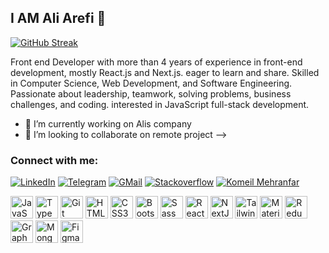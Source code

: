 ## I AM Ali Arefi 👋
[![GitHub Streak](https://github-readme-streak-stats.herokuapp.com?user=ali.arefi994&theme=meta-light&hide_border=true&sideLabels=5453EB&background=13%2CCAEBCA%2CCEE5EB&stroke=0E2514&ring=4765A0&fire=4867A2&currStreakNum=2A14EB&sideNums=2A14EB&currStreakLabel=2A14EB&dates=075103&border=EB5454&excludeDaysLabel=EB5454)](https://git.io/streak-stats)

<p dir="auto">Front end Developer  with more than 4 years of experience in front-end development, mostly React.js and Next.js. eager to learn and share. Skilled in Computer Science, Web Development, and Software Engineering. Passionate about leadership, teamwork, solving problems, business challenges, and coding. interested in JavaScript full-stack development.</p>

- 🔭 I’m currently working on Alis company
- 👯 I’m looking to collaborate on remote project
-->
<h3 align="left">Connect with me:</h3>
<p dir="auto"><a href="www.linkedin.com/in/ali-arefi" rel="nofollow"><img src="https://camo.githubusercontent.com/459a9dbb1b03d796255d7164ef4a34c045ae5e81d15784971bdea635fd43e604/68747470733a2f2f696d672e736869656c64732e696f2f62616467652f6c696e6b6564696e2d6630663066303f267374796c653d666f722d7468652d6261646765266c6f676f3d6c696e6b6564696e266c6f676f436f6c6f723d776869746526636f6c6f723d306537366138" alt="LinkedIn" data-canonical-src="https://img.shields.io/badge/linkedin-f0f0f0?&amp;style=for-the-badge&amp;logo=linkedin&amp;logoColor=white&amp;color=0e76a8" style="max-width: 100%;"></a>
<a href="https://t.me/aliarefi94" rel="nofollow"><img src="https://camo.githubusercontent.com/48c819a5171b0dcb57efb39cc861b8c5474504c05ac785a2e0475a2699de2ec2/68747470733a2f2f696d672e736869656c64732e696f2f62616467652f74656c656772616d2d6630663066303f267374796c653d666f722d7468652d6261646765266c6f676f436f6c6f723d7768697465266c6f676f3d74656c656772616d" alt="Telegram" data-canonical-src="https://img.shields.io/badge/telegram-f0f0f0?&amp;style=for-the-badge&amp;logoColor=white&amp;logo=telegram" style="max-width: 100%;"></a>
<a href="mailto:komeil.mehranfar@gmail.com"><img src="https://camo.githubusercontent.com/a14b13afbadce7a19846624cd09a0d1d3878884853a83fd98a80a6a872c3e591/68747470733a2f2f696d672e736869656c64732e696f2f62616467652f676d61696c2d6630663066303f267374796c653d666f722d7468652d6261646765266c6f676f3d676d61696c266c6f676f436f6c6f723d776869746526636f6c6f723d656134333335" alt="GMail" data-canonical-src="https://img.shields.io/badge/gmail-f0f0f0?&amp;style=for-the-badge&amp;logo=gmail&amp;logoColor=white&amp;color=ea4335" style="max-width: 100%;"></a>
<a href="https://stackoverflow.com/users/10442533/komeil-mehranfar" rel="nofollow"><img src="https://camo.githubusercontent.com/9beef5d7f120a799e9bf3b7eb25b662495ec46cd6116ee72b7323d72c42dfad6/68747470733a2f2f696d672e736869656c64732e696f2f62616467652f737461636b6f766572666c6f772d2532334632383033322e7376673f267374796c653d666f722d7468652d6261646765266c6f676f3d737461636b6f766572666c6f77266c6f676f436f6c6f723d7768697465" alt="Stackoverflow" data-canonical-src="https://img.shields.io/badge/stackoverflow-%23F28032.svg?&amp;style=for-the-badge&amp;logo=stackoverflow&amp;logoColor=white" style="max-width: 100%;"></a>
<a href="https://komeilmehranfar.com" rel="nofollow"><img src="https://camo.githubusercontent.com/7e77574d0ffc9c426009e8e4f92e97771c9c4338624f7b153f180b1077d2cd84/68747470733a2f2f696d672e736869656c64732e696f2f62616467652f706572736f6e616c253230626c6f672d6630663066303f267374796c653d666f722d7468652d6261646765266c6f676f436f6c6f723d776869746526636f6c6f723d316131643234" alt="Komeil Mehranfar" data-canonical-src="https://img.shields.io/badge/personal%20blog-f0f0f0?&amp;style=for-the-badge&amp;logoColor=white&amp;color=1a1d24" style="max-width: 100%;"></a></p>
<p align="left" dir="auto">
<a href="https://developer.mozilla.org/en-US/docs/Web/JavaScript" rel="nofollow"><img src="https://raw.githubusercontent.com/danielcranney/readme-generator/main/public/icons/skills/javascript-colored.svg" width="36" height="36" alt="JavaScript" style="max-width: 100%;"></a>
<a href="https://www.typescriptlang.org/" rel="nofollow"><img src="https://raw.githubusercontent.com/danielcranney/readme-generator/main/public/icons/skills/typescript-colored.svg" width="36" height="36" alt="TypeScript" style="max-width: 100%;"></a>
<a href="https://git-scm.com/" rel="nofollow"><img src="https://raw.githubusercontent.com/danielcranney/readme-generator/main/public/icons/skills/git-colored.svg" width="36" height="36" alt="Git" style="max-width: 100%;"></a>
<a href="https://developer.mozilla.org/en-US/docs/Glossary/HTML5" rel="nofollow"><img src="https://raw.githubusercontent.com/danielcranney/readme-generator/main/public/icons/skills/html5-colored.svg" width="36" height="36" alt="HTML5" style="max-width: 100%;"></a>
<a href="https://www.w3.org/TR/CSS/#css" rel="nofollow"><img src="https://raw.githubusercontent.com/danielcranney/readme-generator/main/public/icons/skills/css3-colored.svg" width="36" height="36" alt="CSS3" style="max-width: 100%;"></a>
<a href="https://getbootstrap.com/" rel="nofollow"><img src="https://raw.githubusercontent.com/danielcranney/readme-generator/main/public/icons/skills/bootstrap-colored.svg" width="36" height="36" alt="Bootstrap" style="max-width: 100%;"></a>
<a href="https://sass-lang.com/" rel="nofollow"><img src="https://raw.githubusercontent.com/danielcranney/readme-generator/main/public/icons/skills/sass-colored.svg" width="36" height="36" alt="Sass" style="max-width: 100%;"></a>
<a href="https://reactjs.org/" rel="nofollow"><img src="https://raw.githubusercontent.com/danielcranney/readme-generator/main/public/icons/skills/react-colored.svg" width="36" height="36" alt="React" style="max-width: 100%;"></a>
<a href="https://nextjs.org/docs" rel="nofollow"><img src="https://raw.githubusercontent.com/danielcranney/readme-generator/main/public/icons/skills/nextjs-colored.svg" width="36" height="36" alt="NextJs" style="max-width: 100%;"></a>
<a href="https://tailwindcss.com/" rel="nofollow"><img src="https://raw.githubusercontent.com/danielcranney/readme-generator/main/public/icons/skills/tailwindcss-colored.svg" width="36" height="36" alt="TailwindCSS" style="max-width: 100%;"></a>
<a href="https://mui.com/" rel="nofollow"><img src="https://raw.githubusercontent.com/danielcranney/readme-generator/main/public/icons/skills/materialui-colored.svg" width="36" height="36" alt="Material UI" style="max-width: 100%;"></a>
<a href="https://redux.js.org/" rel="nofollow"><img src="https://raw.githubusercontent.com/danielcranney/readme-generator/main/public/icons/skills/redux-colored.svg" width="36" height="36" alt="Redux" style="max-width: 100%;"></a>
<a href="https://graphql.org/" rel="nofollow"><img src="https://raw.githubusercontent.com/danielcranney/readme-generator/main/public/icons/skills/graphql-colored.svg" width="36" height="36" alt="GraphQL" style="max-width: 100%;"></a>
<a href="https://www.mongodb.com/" rel="nofollow"><img src="https://raw.githubusercontent.com/danielcranney/readme-generator/main/public/icons/skills/mongodb-colored.svg" width="36" height="36" alt="MongoDB" style="max-width: 100%;"></a>
<a href="https://www.figma.com/" rel="nofollow"><img src="https://raw.githubusercontent.com/danielcranney/readme-generator/main/public/icons/skills/figma-colored.svg" width="36" height="36" alt="Figma" style="max-width: 100%;"></a>
</p>



